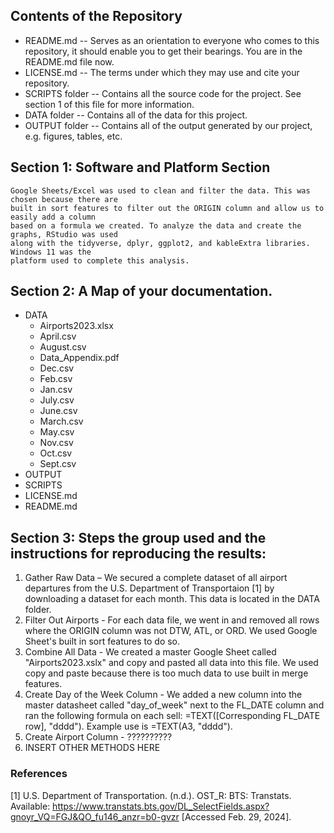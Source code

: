 ## Contents of the Repository
  - README.md -- Serves as an orientation to everyone who comes to this repository, it should enable you to get their bearings. You are in the README.md file now.
  - LICENSE.md -- The terms under which they may use and cite your repository.
  - SCRIPTS folder -- Contains all the source code for the project. See section 1 of this file for more information.
  - DATA folder --  Contains all of the data for this project. 
  - OUTPUT folder -- Contains all of the output generated by our  project, e.g. figures, tables, etc.

## Section 1: Software and Platform Section
    Google Sheets/Excel was used to clean and filter the data. This was chosen because there are 
    built in sort features to filter out the ORIGIN column and allow us to easily add a column 
    based on a formula we created. To analyze the data and create the graphs, RStudio was used 
    along with the tidyverse, dplyr, ggplot2, and kableExtra libraries. Windows 11 was the 
    platform used to complete this analysis. 

## Section 2: A Map of your documentation. 

- DATA
  - Airports2023.xlsx
  - April.csv
  - August.csv
  - Data_Appendix.pdf
  - Dec.csv
  - Feb.csv
  - Jan.csv
  - July.csv
  - June.csv
  - March.csv
  - May.csv 
  - Nov.csv 
  - Oct.csv 
  - Sept.csv 
- OUTPUT
- SCRIPTS
- LICENSE.md
- README.md


## Section 3: Steps the group used and the instructions for reproducing the results: 
1. Gather Raw Data – We secured a complete dataset of all airport departures from the U.S. Department of Transportaion [1] by downloading a dataset for each month. This data is located in the DATA folder. 
2. Filter Out Airports - For each data file, we went in and removed all rows where the ORIGIN column was not DTW, ATL, or ORD. We used Google Sheet's built in sort features to do so. 
3. Combine All Data - We created a master  Google Sheet called "Airports2023.xslx" and copy and pasted all data into this file. We used copy and paste because there is too much data to use built in merge features.
4. Create Day of the Week Column - We added a new column into the master datasheet called "day_of_week" next to the FL_DATE column and ran the following formula on each sell: =TEXT([Corresponding FL_DATE row], "dddd"). Example use is =TEXT(A3, "dddd").
5. Create Airport Column - ??????????
6. INSERT OTHER METHODS HERE

### References
[1]	U.S. Department of Transportation. (n.d.). OST_R: BTS: Transtats. Available: https://www.transtats.bts.gov/DL_SelectFields.aspx?gnoyr_VQ=FGJ&QO_fu146_anzr=b0-gvzr [Accessed Feb. 29, 2024]. 





